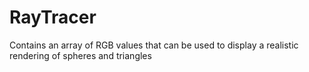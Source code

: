 # RayTracer

Contains an array of RGB values that can be used to display a realistic rendering of spheres and triangles
